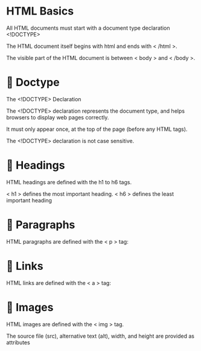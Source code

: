 # HTML Basics

All HTML documents must start with a document type declaration <!DOCTYPE>

The HTML document itself begins with html and ends with < /html >.

The visible part of the HTML document is between < body > and < /body >.

# :bookmark_tabs: Doctype
  
The <!DOCTYPE> Declaration
  
The <!DOCTYPE> declaration represents the document type, and helps browsers to display web pages correctly.

It must only appear once, at the top of the page (before any HTML tags).

The <!DOCTYPE> declaration is not case sensitive.

# :bookmark_tabs: Headings

HTML headings are defined with the h1 to h6 tags.

< h1 > defines the most important heading. < h6 > defines the least important heading

# :bookmark_tabs: Paragraphs
HTML paragraphs are defined with the < p > tag:

# :bookmark_tabs: Links
HTML links are defined with the < a > tag:
  
# :bookmark_tabs: Images

HTML images are defined with the < img > tag.

The source file (src), alternative text (alt), width, and height are provided as attributes

